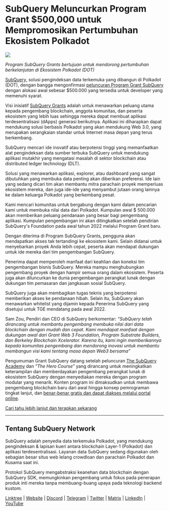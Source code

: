 # SubQuery Meluncurkan Program Grant $500,000 untuk Mempromosikan Pertumbuhan Ekosistem Polkadot

![](https://cdn-images-1.medium.com/max/800/1*LsQkybCuzuopypGKyKkPAA.png)

_Program SubQuery Grants bertujuan untuk mendorong pertumbuhan berkelanjutan di Ekosistem Polkadot (DOT)_

[SubQuery,](https://subquery.network/) solusi pengindeksan data terkemuka yang dibangun di Polkadot (DOT), dengan bangga mengonfirmasi [peluncuran Program Grant SubQuery](https://subquery.network/grants) dengan alokasi awal sebesar $500.000 yang tersedia untuk developer yang memenuhi syarat.

Visi inisiatif [SubQuery Grants](https://subquery.network/grants) adalah untuk menawarkan peluang utama kepada pengembang blockchain, anggota komunitas, dan peserta ekosistem yang lebih luas sehingga mereka dapat membuat aplikasi terdesentralisasi (dApps) generasi berikutnya. Aplikasi ini diharapkan dapat mendukung solusi berbasis Polkadot yang akan mendukung Web 3.0, yang merupakan serangkaian standar untuk Internet masa depan yang terus berkembang.

SubQuery mencari ide inovatif atau berpotensi tinggi yang memanfaatkan alat pengindeksan data sumber terbuka SubQuery untuk mendukung aplikasi mutakhir yang mengatasi masalah di sektor blockchain atau distributed ledger technology (DLT).

Solusi yang menawarkan aplikasi, explorer, atau dashboard yang sangat dibutuhkan yang membuka data penting akan diberikan preferensi. Ide lain yang sedang dicari tim akan membantu mitra parachain proyek memperluas ekosistem mereka, dan juga ide-ide yang menyambut jutaan orang lainnya ke dalam keluarga Polkadot yang berkembang pesat.

Kami mencari komunitas untuk bergabung dengan kami dalam pencarian kami untuk membuka nilai data dari Polkadot. Kumpulan awal $ 500.000 akan memberikan peluang pendanaan yang besar bagi pengembang aplikasi. Kumpulan pengembangan ini akan ditingkatkan setelah pendirian SubQuery's Foundation pada awal tahun 2022 melalui Program Grant baru.

Dengan diterima di Program SubQuery Grants, pengguna akan mendapatkan akses tak tertandingi ke ekosistem kami. Selain didanai untuk menyebarkan proyek Anda lebih cepat, peserta akan mendapat dukungan untuk ide mereka dari tim pengembangan SubQuery.

Penerima dapat memperoleh manfaat dari keahlian dan koneksi tim pengembangan bisnis SubQuery. Mereka mampu menghubungkan pengembang proyek dengan hampir semua orang dalam ekosistem. Peserta juga akan diluncurkan ke dunia pengembangan perangkat lunak dengan dukungan tim pemasaran dan jangkauan sosial SubQuery.

SubQuery juga akan membagikan tugas teknis yang berpotensi memberikan akses ke pendanaan hibah. Selain itu, SubQuery akan menawarkan whitelist yang dijamin kepada Penerima SubQuery yang disetujui untuk TGE mendatang pada awal 2022.

Sam Zou, Pendiri dan CEO di SubQuery berkomentar: _“SubQuery telah dirancang untuk membantu pengembang membuka nilai dari data blockchain dengan mudah dan cepat. Kami mendapat manfaat dengan dukungan awal dari Grant Web 3 Foundation, Program Substrate Builders, dan Berkeley Blockchain Xcelerator. Karena itu, kami ingin memberikannya kepada komunitas pengembang dan mendorong inovasi untuk membantu membangun visi kami tentang masa depan Web3 bersama”_

Pengumuman Grant SubQuery datang setelah peluncuran [The SubQuery Academy](https://subquery.medium.com/subquery-launches-the-subquery-academy-9505dc66a01) dan _“The Hero Course”_ yang dirancang untuk meningkatkan keterampilan dan memberdayakan pengembang perangkat lunak di ekosistem SubQuery dengan menyediakan mereka dengan program modular yang menarik. Konten program ini dimaksudkan untuk membawa pengembang blockchain baru dari awal hingga konsep pemrograman tingkat lanjut, dan [benar-benar gratis dan dapat diakses melalui portal online](https://subquery.coassemble.com/unlock/dOKZW6O#/).

[Cari tahu lebih lanjut dan terapkan sekarang](https://subquery.network/grants)

---

## Tentang SubQuery Network

SubQuery adalah penyedia data terkemuka Polkadot, yang mendukung pengindeksan & lapisan kueri antara blockchain Layer-1 (Polkadot) dan aplikasi terdesentralisasi. Layanan data SubQuery sedang digunakan oleh sebagian besar situs web lelang crowdloan dan parachain Polkadot dan Kusama saat ini.

Protokol SubQuery mengabstraksi keanehan data blockchain dengan SubQuery SDK, memungkinkan pengembang untuk fokus pada penerapan produk inti mereka tanpa membuang-buang upaya pada teknologi backend kustom.

[Linktree](https://linktr.ee/subquerynetwork) | [Website](https://subquery.network/) | [Discord](https://discord.com/invite/78zg8aBSMG) | [Telegram](https://t.me/subquerynetwork) | [Twitter](https://twitter.com/subquerynetwork) | [Matrix](https://matrix.to/#/#subquery:matrix.org) | [LinkedIn](https://www.linkedin.com/company/subquery) | [YouTube](https://www.youtube.com/channel/UCi1a6NUUjegcLHDFLr7CqLw)
